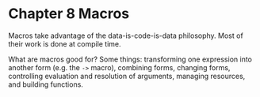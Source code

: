 Chapter 8 Macros
============================================

Macros take advantage of the data-is-code-is-data philosophy. Most of their work is done at compile time.

What are macros good for? Some things: transforming one expression into another form (e.g. the `->` macro), combining forms, changing forms, controlling evaluation and resolution of arguments, managing resources, and building functions.

